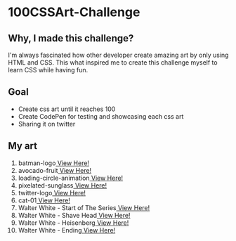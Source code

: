 # 100CSSArt-Challenge
## Why, I made this challenge?
I'm always fascinated how other developer create amazing art by only using HTML and CSS. This what inspired me to create this challenge myself to learn CSS while having fun.

## Goal
- Create css art until it reaches 100
- Create CodePen for testing and showcasing each css art
- Sharing it on twitter

## My art
<ol>
    <li>batman-logo<a href="https://codepen.io/dennisgocong/pen/vYeQyEW"> View Here!</a> </li>
    <li>avocado-fruit<a href="https://codepen.io/dennisgocong/pen/zYpZXjB"> View Here!</a> </li>
    <li>loading-circle-animation<a href="https://codepen.io/dennisgocong/pen/QWaggKG"> View Here!</a> </li>
    <li>pixelated-sunglass<a href="https://codepen.io/dennisgocong/pen/XWVadVK"> View Here!</a> </li>
    <li>twitter-logo<a href="https://codepen.io/dennisgocong/pen/WNdEqpv"> View Here!</a> </li>
    <li>cat-01<a href="https://codepen.io/dennisgocong/pen/dyJqzQX"> View Here!</a> </li>
    <li>Walter White - Start of The Series<a href="https://codepen.io/dennisgocong/pen/jOZoKex"> View Here!</a> </li>
    <li>Walter White - Shave Head<a href="https://codepen.io/dennisgocong/pen/yLvWqPd"> View Here!</a> </li>
    <li>Walter White - Heisenberg<a href="https://codepen.io/dennisgocong/pen/MWQMaaL"> View Here!</a> </li>
    <li>Walter White - Ending<a href="https://codepen.io/dennisgocong/pen/oNErbrJ"> View Here!</a> </li>
</ol>

